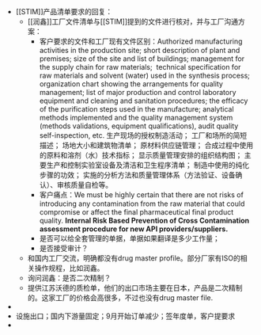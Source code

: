 - [[STIM]]产品清单要求的回复：
	- [[润鑫]]工厂文件清单与[[STIM]]提到的文件进行核对，并与工厂沟通方案：
		- 客户要求的文件和工厂现有文件区别：Authorized manufacturing activities in the production site; short description of plant and premises; size of the site and list of buildings; management for the supply chain for raw materials;  technical specification for raw materials and solvent (water) used in the synthesis process; organization chart showing the arrangements for quality management; list of major production and control laboratory equipment and cleaning and sanitation procedures; the efficacy of the purification steps used in the manufacture; analytical methods implemented and the quality management system (methods validations, equipment qualifications), audit quality self-inspection, etc. 生产现场的授权制造活动； 工厂和场所的简短描述； 场地大小和建筑物清单； 原材料供应链管理； 合成过程中使用的原料和溶剂（水）技术指标； 显示质量管理安排的组织结构图； 主要生产和控制实验室设备及清洁和卫生程序清单； 制造中使用的纯化步骤的功效； 实施的分析方法和质量管理体系（方法验证、设备确认）、审核质量自检等。
		- 客户痛点：We must be highly certain that there are not risks of introducing any contamination from the raw material that could compromise or affect the final pharmaceutical final product quality. **Internal Risk Based Prevention of Cross Contamination assessment procedure for new API providers/suppliers.**
		- 是否可以给全套管理的单据，单据如果翻译是多少工作量；
		- 是否接受审计？
	- 和国内工厂交流，明确都没有drug master profile。部分厂家有ISO的相关操作规程，比如润鑫。
	- 询问润鑫：是否二次精制？
	- 提供江苏沃德的质检单，他们的出口市场主要在日本，产品是二次精制的。这家工厂的价格会高很多，不过也没有drug master file.
-
- 设施出口；国内下游量固定；9月开始订单减少；签年度单，客户提要求
-